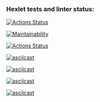 ### Hexlet tests and linter status:
[![Actions Status](https://github.com/Al-kand/php-project-lvl1/workflows/hexlet-check/badge.svg)](https://github.com/Al-kand/php-project-lvl1/actions)

[![Maintainability](https://api.codeclimate.com/v1/badges/a99a88d28ad37a79dbf6/maintainability)](https://codeclimate.com/github/codeclimate/codeclimate/maintainability)

[![Actions Status](https://github.com/Al-kand/php-project-lvl1/workflows/linter-test/badge.svg)](https://github.com/Al-kand/php-project-lvl1/actions)

[![asciicast](https://asciinema.org/a/WGpXVd5yNeO7vpoVmjMBuoDCt.svg)](https://asciinema.org/a/WGpXVd5yNeO7vpoVmjMBuoDCt)

[![asciicast](https://asciinema.org/a/0VWkemCWwisr3hE74XUomJcTA.svg)](https://asciinema.org/a/0VWkemCWwisr3hE74XUomJcTA)

[![asciicast](https://asciinema.org/a/n3UwZ2ikvT8kop9EJWJv4WYZM.svg)](https://asciinema.org/a/n3UwZ2ikvT8kop9EJWJv4WYZM)

[![asciicast](https://asciinema.org/a/rHw35lIU3pnrW2crCXxqATwGQ.svg)](https://asciinema.org/a/rHw35lIU3pnrW2crCXxqATwGQ)